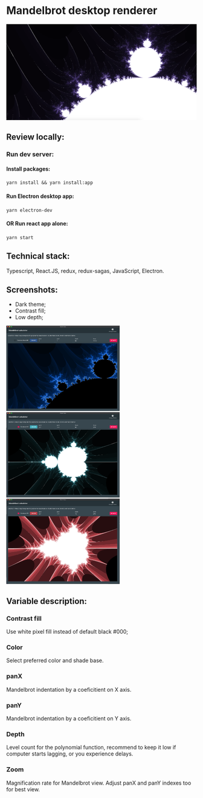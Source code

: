 # Mandelbrot desktop renderer

<img width="1200" src="readme-assets/close_up.png">

## Review locally:

### Run dev server: 

#### Install packages: 
`yarn install && yarn install:app`

#### Run Electron desktop app: 
`yarn electron-dev`

#### OR Run react app alone: 
`yarn start`

## Technical stack: 

Typescript, React.JS, redux, redux-sagas, JavaScript, Electron.

## Screenshots:
* Dark theme;
* Contrast fill; 
* Low depth; 

<img width="300" height="225" src="readme-assets/standard.png">   <img width="300" height="225" src="readme-assets/demo.png">   <img width="300" height="225" src="readme-assets/low_density.png">   

## Variable description:

### Contrast fill
Use white pixel fill instead of default black #000;
### Color
Select preferred color and shade base.
### panX
Mandelbrot indentation by a coeficitient on X axis.
### panY
Mandelbrot indentation by a coeficitient on Y axis.
### Depth
Level count for the polynomial function, recommend to keep it low if computer starts lagging, or you experience delays.
### Zoom
Magnification rate for Mandelbrot view. Adjust panX and panY indexes too for best view.
